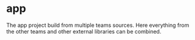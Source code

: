 # app

The app project build from multiple teams sources. Here everything from the 
other teams and other external libraries can be combined.
